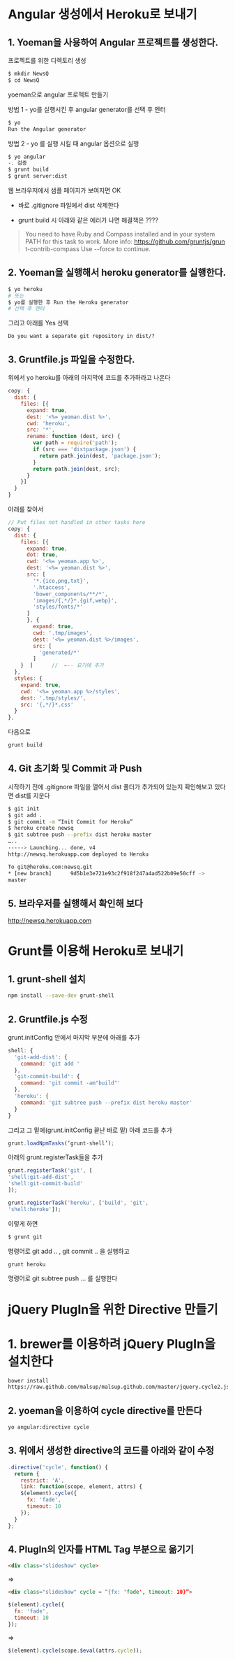 # Angular 생성에서 Heroku로 보내기

## 1. Yoeman을 사용하여 Angular 프로젝트를 생성한다.

프로젝트를 위한 디렉토리 생성

```sh
$ mkdir NewsQ
$ cd NewsQ
```

yoeman으로 angular 프로젝트 만들기

방법 1 - yo를 실행시킨 후 angular generator를 선택 후 엔터

```sh
$ yo
Run the Angular generator 
```

방법 2 - yo 를 실행 시킬 때 angular 옵션으로 실행

```sh
$ yo angular
-. 검증
$ grunt build
$ grunt server:dist
```

웹 브라우저에서 샘플 페이지가 보여지면 OK

* 바로 .gitignore 파일에서 dist 삭제한다

* grunt build 시 아래와 같은 에러가 나면 해결책은 ????

> You need to have Ruby and Compass installed and in your system PATH
> for this task to work. More info: https://github.com/gruntjs/grun
> t-contrib-compass Use --force to continue.


## 2. Yoeman을 실행해서 heroku generator를 실행한다.
 
```sh
$ yo heroku
# 또는
$ yo를 실행한 후 Run the Heroku generator
# 선택 후 엔터
```

그리고 아래를 Yes 선택

```
Do you want a separate git repository in dist/? 
```

## 3. Gruntfile.js 파일을 수정한다.

위에서 yo heroku를 아래의 마지막에 코드를 추가하라고 나온다

```javascript
copy: {
  dist: {
    files: [{
      expand: true,
      dest: '<%= yeoman.dist %>',
      cwd: 'heroku',
      src: '*',
      rename: function (dest, src) {
        var path = require('path');
        if (src === 'distpackage.json') {
          return path.join(dest, 'package.json');
        }
        return path.join(dest, src);
      }
    }]
  }
}
```

아래를 찾아서

```javascript
// Put files not handled in other tasks here
copy: {
  dist: {
    files: [{
      expand: true,
      dot: true,
      cwd: '<%= yeoman.app %>',
      dest: '<%= yeoman.dist %>',
      src: [
        '*.{ico,png,txt}',
        '.htaccess',
        'bower_components/**/*',
        'images/{,*/}*.{gif,webp}',
        'styles/fonts/*'
      ]
      }, {
        expand: true,
        cwd: '.tmp/images',
        dest: '<%= yeoman.dist %>/images',
        src: [
          'generated/*'
        ]
    }  ]      //  ←-- 요기에 추가
  },
  styles: {
    expand: true,
    cwd: '<%= yeoman.app %>/styles',
    dest: '.tmp/styles/',
    src: '{,*/}*.css'
  }
},
```

다음으로

```sh
grunt build
```

## 4. Git 초기화 및 Commit 과 Push

시작하기 전에  .gitignore 파일을 열어서 dist 폴더가 추가되어 있는지
확인해보고 있다면 dist를 지운다

```sh
$ git init
$ git add .
$ git commit -m “Init Commit for Heroku”
$ heroku create newsq
$ git subtree push --prefix dist heroku master
…..
-----> Launching... done, v4
http://newsq.herokuapp.com deployed to Heroku

To git@heroku.com:newsq.git
* [new branch]      9d5b1e3e721e93c2f918f247a4ad522b09e50cff ->
master
```

## 5. 브라우저를 실행해서 확인해 보다

http://newsq.herokuapp.com 

# Grunt를 이용해 Heroku로 보내기

## 1. grunt-shell 설치

```sh
npm install --save-dev grunt-shell
```

## 2. Gruntfile.js 수정

grunt.initConfig 안에서 마지막 부분에 아래를 추가

```javascript
shell: {
  'git-add-dist': {
    command: 'git add '
  },
  'git-commit-build': {
    command: 'git commit -am"build"'
  },
  'heroku': {
    command: 'git subtree push --prefix dist heroku master'
  }
}
```

그리고 그 밑에(grunt.initConfig 끝난 바로 밑)  아래 코드를 추가

```javascript
grunt.loadNpmTasks(‘grunt-shell’);
```

아래의 grunt.registerTask들을 추가

```javascript
grunt.registerTask('git', [
'shell:git-add-dist',
'shell:git-commit-build'
]);

grunt.registerTask('heroku', ['build', 'git',
'shell:heroku']);
```

이렇게 하면

```sh
$ grunt git
```

명령어로 git add .. , git commit .. 을 실행하고

```sh
grunt heroku
```

명령어로 git subtree push … 를 실행한다

# jQuery PlugIn을 위한 Directive 만들기

# 1. brewer를 이용하려 jQuery PlugIn을 설치한다

```sh
bower install
https://raw.github.com/malsup/malsup.github.com/master/jquery.cycle2.js
```

## 2. yoeman을 이용하여 cycle directive를 만든다

```sh
yo angular:directive cycle
```

## 3. 위에서 생성한 directive의 코드를 아래와 같이 수정

```javascript
.directive('cycle', function() {
  return {
    restrict: 'A',
    link: function(scope, element, attrs) {
    $(element).cycle({
      fx: 'fade',
      timeout: 10
    });
  }
};
```

## 4. PlugIn의 인자를 HTML Tag 부분으로 옮기기

```html
<div class="slideshow" cycle>
```

=>

```html
<div class="slideshow" cycle = “{fx: 'fade', timeout: 10}”>
```

```javascript
$(element).cycle({
  fx: 'fade',
  timeout: 10
});
```

=>

```javascript
$(element).cycle(scope.$eval(attrs.cycle));
```
